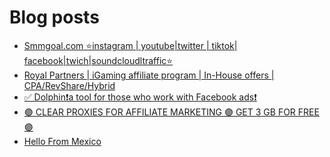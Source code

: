 # Blog posts
<!-- BLOG-POST-LIST:START -->
- [Smmgoal.com ⭐instagram | youtube|twitter | tiktok| facebook|twich|soundcloudltraffic⭐](https://afflift.com/f/threads/smmgoal-com-%E2%AD%90instagram-youtube-twitter-tiktok-facebook-twich-soundcloudltraffic%E2%AD%90.6393/)
- [Royal Partners | iGaming affiliate program | In-House offers | CPA/RevShare/Hybrid](https://afflift.com/f/threads/royal-partners-igaming-affiliate-program-in-house-offers-cpa-revshare-hybrid.10011/)
- [✅ Dolphin❗️a tool for those who work with Facebook ads❗️](https://afflift.com/f/threads/%E2%9C%85-dolphin%E2%9D%97%EF%B8%8Fa-tool-for-those-who-work-with-facebook-ads%E2%9D%97%EF%B8%8F.7096/)
- [🟣 CLEAR PROXIES FOR AFFILIATE MARKETING 🟣 GET 3 GB FOR FREE 🟣](https://afflift.com/f/threads/%F0%9F%9F%A3-clear-proxies-for-affiliate-marketing-%F0%9F%9F%A3-get-3-gb-for-free-%F0%9F%9F%A3.9996/)
- [Hello From Mexico](https://afflift.com/f/threads/hello-from-mexico.10506/)
<!-- BLOG-POST-LIST:END -->
